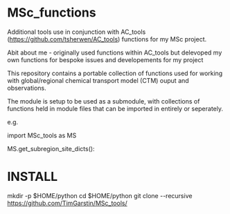 # MSc_functions
Additional tools use in conjunction with AC_tools (https://github.com/tsherwen/AC_tools) functions for my MSc project. 

Abit about me - originally used functions within AC_tools but delevoped my own functions for bespoke issues and developements for my project 

This repository contains a portable collection of functions used for working with global/regional chemical transport model (CTM) ouput and observations.

The module is setup to be used as a submodule, with collections of functions held in module files that can be imported in entirely or seperately.

e.g.

import MSc_tools as MS

MS.get_subregion_site_dicts():

# INSTALL

mkdir -p $HOME/python
cd $HOME/python
git clone --recursive https://github.com/TimGarstin/MSc_tools/
